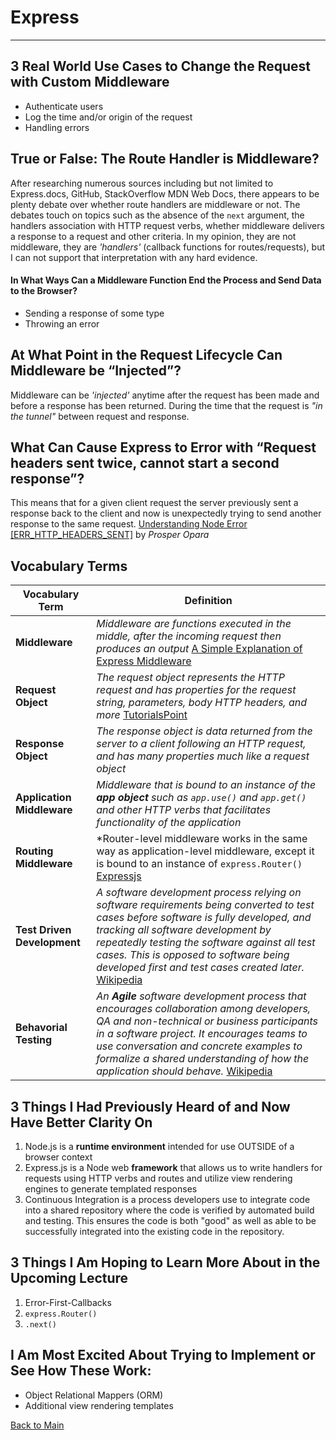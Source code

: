 # Express
---

## 3 Real World Use Cases to Change the Request with Custom Middleware

- Authenticate users
- Log the time and/or origin of the request
- Handling errors

## True or False: The Route Handler is Middleware?

After researching numerous sources including but not limited to Express.docs, GitHub, StackOverflow MDN Web Docs, there appears to be plenty debate over whether route handlers are middleware or not. The debates touch on topics such as the absence of the `next` argument, the handlers association with HTTP request verbs, whether middleware delivers a response to a request and other criteria. In my opinion, they are not middleware, they are *'handlers'* (callback functions for routes/requests), but I can not support that interpretation with any hard evidence.

#### In What Ways Can a Middleware Function End the Process and Send Data to the Browser?

- Sending a response of some type
- Throwing an error

## At What Point in the Request Lifecycle Can Middleware be “Injected”?

Middleware can be *'injected'* anytime after the request has been made and before a response has been returned. During the time that the request is *"in the tunnel"* between request and response.

## What Can Cause Express to Error with “Request headers sent twice, cannot start a second response”?

This means that for a given client request the server previously sent a response back to the client and now is unexpectedly trying to send another response to the same request. [Understanding Node Error \[ERR_HTTP_HEADERS_SENT\]](https://www.codementor.io/@oparaprosper79/understanding-node-error-err_http_headers_sent-117mpk82z8) by *Prosper Opara*

## Vocabulary Terms
| **Vocabulary Term** | **Definition** |
| --- | --- |
| **Middleware** | *Middleware are functions executed in the middle, after the incoming request then produces an output* [A Simple Explanation of Express Middleware](https://medium.com/@agoiabeladeyemi/a-simple-explanation-of-express-middleware-c68ea839f498) |
| **Request Object** | *The request object represents the HTTP request and has properties for the request string, parameters, body HTTP headers, and more* [TutorialsPoint](https://www.tutorialspoint.com/nodejs/nodejs_request_object.htm) |
| **Response Object** | *The response object is data returned from the server to a client following an HTTP request, and has many properties much like a request object* 
| **Application Middleware** | *Middleware that is bound to an instance of the **app object** such as `app.use()` and `app.get()` and other HTTP verbs that facilitates functionality of the application* |
| **Routing Middleware** | *Router-level middleware works in the same way as application-level middleware, except it is bound to an instance of `express.Router()` [Expressjs](https://expressjs.com/en/guide/using-middleware.html#middleware.router) |
| **Test Driven Development** | *A software development process relying on software requirements being converted to test cases before software is fully developed, and tracking all software development by repeatedly testing the software against all test cases. This is opposed to software being developed first and test cases created later.* [Wikipedia](https://en.wikipedia.org/wiki/Test-driven_development) |
| **Behavorial Testing** | *An **Agile** software development process that encourages collaboration among developers, QA and non-technical or business participants in a software project. It encourages teams to use conversation and concrete examples to formalize a shared understanding of how the application should behave.* [Wikipedia](https://en.wikipedia.org/wiki/Behavior-driven_development) |

## 3 Things I Had Previously Heard of and Now Have Better Clarity On

1. Node.js is a **runtime environment** intended for use OUTSIDE of a browser context
1. Express.js is a Node web **framework** that allows us to write handlers for requests using HTTP verbs and routes and utilize view rendering engines to generate templated responses
1. Continuous Integration is a process developers use to integrate code into a shared repository where the code is verified by automated build and testing. This ensures the code is both "good" as well as able to be successfully integrated into the existing code in the repository.

## 3 Things I Am Hoping to Learn More About in the Upcoming Lecture

1. Error-First-Callbacks
1. `express.Router()`
1. `.next()`

## I Am Most Excited About Trying to Implement or See How These Work:

- Object Relational Mappers (ORM)
- Additional view rendering templates


[Back to Main](../README.md)